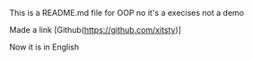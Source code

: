 This is a README.md file for OOP no it's a execises not a demo

Made a link [Github(https://github.com/xitsty)]

Now it is in English
